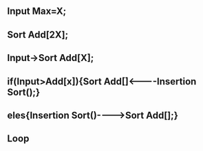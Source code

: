 Input Max=X;
-
Sort Add[2X];
-
Input->Sort Add[X];
-
if(Input>Add[x]){Sort Add[]<----Insertion Sort();}
-
eles{Insertion Sort()---->Sort Add[];}
-
Loop
-
